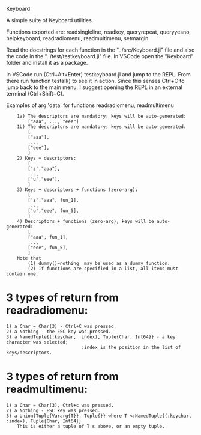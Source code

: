 Keyboard

A simple suite of Keyboard utilities.

Functions exported are:
readsingleline, readkey, queryrepeat, queryyesno, helpkeyboard, readradiomenu, readmultimenu, setmargin

Read the docstrings for each function in the "../src/Keyboard.jl" file and also the code in the "../test/testkeyboard.jl" file. In VSCode open the "Keyboard" folder and install it as a package.

In VSCode run (Ctrl+Alt+Enter) testkeyboard.jl and jump to the REPL. From there run function testall() to see it in action. Since this senses Ctrl+C to jump back to the main menu, I suggest opening the REPL in an external terminal (Ctrl+Shift+C).

Examples of arg 'data' for functions readradiomenu, readmultimenu

        1a) The descriptors are mandatory; keys will be auto-generated:
            ["aaa", ..., "eee"]
        1b) The descriptors are mandatory; keys will be auto-generated:
            [
            ["aaa"],
            ...,
            ["eee"],
            ]       
        2) Keys + descriptors:
            [
            ['z',"aaa"],
            ...,
            ['u',"eee"],
            ]             
        3) Keys + descriptors + functions (zero-arg):
            [
            ['z',"aaa", fun_1],
            ...,
            ['u',"eee", fun_5],
            ]
        4) Descriptors + functions (zero-arg); keys will be auto-generated:
            [
            ["aaa", fun_1],
            ...,
            ["eee", fun_5],
            ]
        Note that
            (1) dummy()=nothing  may be used as a dummy function.
            (2) If functions are specified in a list, all items must contain one.

# 3 types of return from readradiomenu:

    1) a Char = Char(3) - Ctrl+C was pressed.
    2) a Nothing - the ESC key was pressed.
    3) a NamedTuple{(:keychar, :index), Tuple{Char, Int64}} - a key character was selected; 
                                :index is the position in the list of keys/descriptors.

# 3 types of return from readmultimenu:

    1) a Char = Char(3), Ctrl+c was pressed.
    2) a Nothing - ESC key was pressed.
    3) a Union{Tuple{Vararg{T}}, Tuple{}} where T <:NamedTuple{(:keychar, :index), Tuple{Char, Int64}}
        This is either a tuple of T's above, or an empty tuple.
